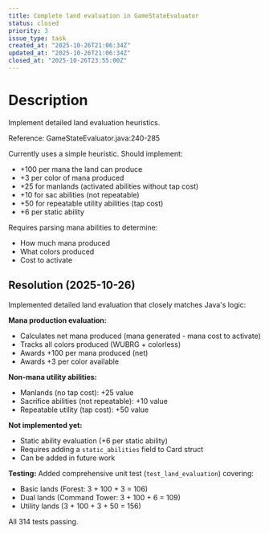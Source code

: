 ```yaml
---
title: Complete land evaluation in GameStateEvaluator
status: closed
priority: 3
issue_type: task
created_at: "2025-10-26T21:06:34Z"
updated_at: "2025-10-26T21:06:34Z"
closed_at: "2025-10-26T23:55:00Z"
---
```


# Description

Implement detailed land evaluation heuristics.

Reference: GameStateEvaluator.java:240-285

Currently uses a simple heuristic. Should implement:
- +100 per mana the land can produce
- +3 per color of mana produced
- +25 for manlands (activated abilities without tap cost)
- +10 for sac abilities (not repeatable)
- +50 for repeatable utility abilities (tap cost)
- +6 per static ability

Requires parsing mana abilities to determine:
- How much mana produced
- What colors produced
- Cost to activate

## Resolution (2025-10-26)

Implemented detailed land evaluation that closely matches Java's logic:

**Mana production evaluation:**
- Calculates net mana produced (mana generated - mana cost to activate)
- Tracks all colors produced (WUBRG + colorless)
- Awards +100 per mana produced (net)
- Awards +3 per color available

**Non-mana utility abilities:**
- Manlands (no tap cost): +25 value
- Sacrifice abilities (not repeatable): +10 value
- Repeatable utility (tap cost): +50 value

**Not implemented yet:**
- Static ability evaluation (+6 per static ability)
- Requires adding a `static_abilities` field to Card struct
- Can be added in future work

**Testing:**
Added comprehensive unit test (`test_land_evaluation`) covering:
- Basic lands (Forest: 3 + 100 + 3 = 106)
- Dual lands (Command Tower: 3 + 100 + 6 = 109)
- Utility lands (3 + 100 + 3 + 50 = 156)

All 314 tests passing.
